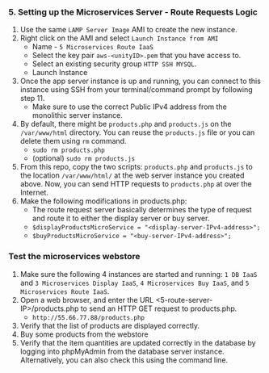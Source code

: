 
### 5. Setting up the Microservices Server - Route Requests Logic

1. Use the same `LAMP Server Image` AMI to create the new instance.
2. Right click on the AMI and select `Launch Instance from AMI`
	- Name - `5 Microservices Route IaaS`
	- Select the key pair `aws-<unityID>.pem` that you have access to.
	- Select an existing security group `HTTP SSH MYSQL`.
	- Launch Instance
3. Once the app server instance is up and running, you can connect to this instance using SSH from your terminal/command prompt by following step 11.   
	- Make sure to use the correct Public IPv4 address from the monolithic server instance.  
4. By default, there might be `products.php` and `products.js` on the `/var/www/html` directory. You can reuse the `products.js` file or you can delete them using `rm` command.
	- `sudo rm products.php` 
	- (optional) `sudo rm products.js`
5. From this repo, copy the two scripts: `products.php` and `products.js` to the location `/var/www/html/` at the web server instance you created above. Now, you can send HTTP requests to `products.php` at over the Internet.  
6. Make the following modifications in products.php:  
	- The route request server basically determines the type of request and route it to either the display server or buy server. 
	- `$displayProductsMicroService = "<display-server-IPv4-address>";`
	- `$buyProductsMicroService = "<buy-server-IPv4-address>";`


### Test the microservices webstore
1. Make sure the following 4 instances are started and running: `1 DB IaaS` and `3 Microservices Display IaaS`, `4 Microservices Buy IaaS`, and `5 Microservices Route IaaS`.  
2. Open a web browser, and enter the URL \<5-route-server-IP>/products.php to send an HTTP GET request to products.php.   
   - `http://55.66.77.88/products.php`  
3. Verify that the list of products are displayed correctly.  
4. Buy some products from the webstore  
5. Verify that the item quantities are updated correctly in the database by logging into phpMyAdmin from the database server instance.  Alternatively, you can also check this using the command line.

